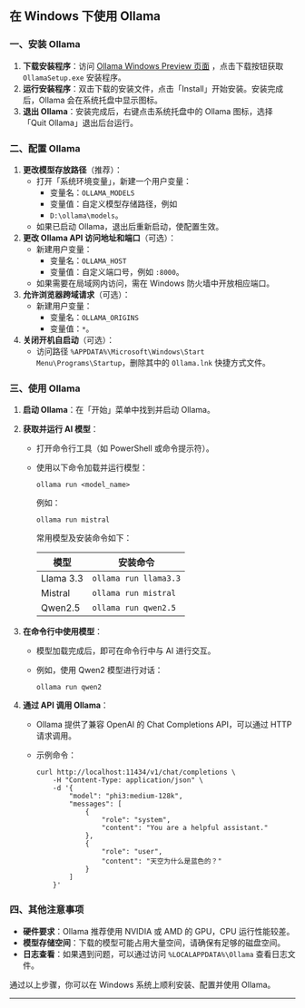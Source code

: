 
## 在 Windows 下使用 Ollama

### 一、安装 Ollama
1. **下载安装程序**：访问 [Ollama Windows Preview 页面](https://ollama.com/download/windows) ，点击下载按钮获取 `OllamaSetup.exe` 安装程序。
2. **运行安装程序**：双击下载的安装文件，点击「Install」开始安装。安装完成后，Ollama 会在系统托盘中显示图标。
3. **退出 Ollama**：安装完成后，右键点击系统托盘中的 Ollama 图标，选择「Quit Ollama」退出后台运行。

### 二、配置 Ollama
1. **更改模型存放路径**（推荐）：
   - 打开「系统环境变量」，新建一个用户变量：
     - 变量名：`OLLAMA_MODELS`
     - 变量值：自定义模型存储路径，例如
     -  `D:\ollama\models`。
   - 如果已启动 Ollama，退出后重新启动，使配置生效。
2. **更改 Ollama API 访问地址和端口**（可选）：
   - 新建用户变量：
     - 变量名：`OLLAMA_HOST`
     - 变量值：自定义端口号，例如 `:8000`。
   - 如果需要在局域网内访问，需在 Windows 防火墙中开放相应端口。
3. **允许浏览器跨域请求**（可选）：
   - 新建用户变量：
     - 变量名：`OLLAMA_ORIGINS`
     - 变量值：`*`。
4. **关闭开机自启动**（可选）：
   - 访问路径 `%APPDATA%\Microsoft\Windows\Start Menu\Programs\Startup`，删除其中的 `Ollama.lnk` 快捷方式文件。

### 三、使用 Ollama
1. **启动 Ollama**：在「开始」菜单中找到并启动 Ollama。
2. **获取并运行 AI 模型**：
   - 打开命令行工具（如 PowerShell 或命令提示符）。
   
   - 使用以下命令加载并运行模型：
     
     ```
     ollama run <model_name>
     ```
     例如：
     
     ```
     ollama run mistral
     ```
     
     
     常用模型及安装命令如下：
     
     | 模型      | 安装命令              |
     | --------- | --------------------- |
     | Llama 3.3 | `ollama run llama3.3` |
     | Mistral   | `ollama run mistral`  |
     | Qwen2.5   | `ollama run qwen2.5`  |
     
3. **在命令行中使用模型**：
   - 模型加载完成后，即可在命令行中与 AI 进行交互。
   
   - 例如，使用 Qwen2 模型进行对话：
     
     ```
     ollama run qwen2
     ```
     
   
4. **通过 API 调用 Ollama**：
   - Ollama 提供了兼容 OpenAI 的 Chat Completions API，可以通过 HTTP 请求调用。
   
   - 示例命令：
     
     ```
     curl http://localhost:11434/v1/chat/completions \
         -H "Content-Type: application/json" \
         -d '{
             "model": "phi3:medium-128k",
             "messages": [
                 {
                     "role": "system",
                     "content": "You are a helpful assistant."
                 },
                 {
                     "role": "user",
                     "content": "天空为什么是蓝色的？"
                 }
             ]
         }'
     ```
     
     

### 四、其他注意事项
- **硬件要求**：Ollama 推荐使用 NVIDIA 或 AMD 的 GPU，CPU 运行性能较差。
- **模型存储空间**：下载的模型可能占用大量空间，请确保有足够的磁盘空间。
- **日志查看**：如果遇到问题，可以通过访问 `%LOCALAPPDATA%\Ollama` 查看日志文件。

通过以上步骤，你可以在 Windows 系统上顺利安装、配置并使用 Ollama。

---